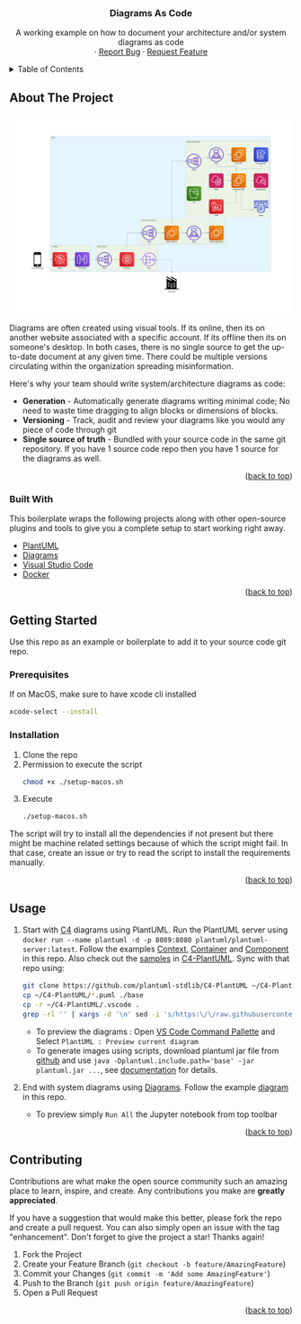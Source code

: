 <div id="top"></div>
<!--
*** Thanks for checking out the Best-README-Template. If you have a suggestion
*** that would make this better, please fork the repo and create a pull request
*** or simply open an issue with the tag "enhancement".
*** Don't forget to give the project a star!
*** Thanks again! Now go create something AMAZING! :D
-->


<!-- PROJECT LOGO -->
<br />
<div align="center">

  <h3 align="center">Diagrams As Code</h3>

  <p align="center">
    A working example on how to document your architecture and/or system diagrams as code
    <br />
    ·
    <a href="https://github.com/mii9000/das/issues">Report Bug</a>
    ·
    <a href="https://github.com/mii9000/das/issues">Request Feature</a>
  </p>
</div>



<!-- TABLE OF CONTENTS -->
<details>
  <summary>Table of Contents</summary>
  <ol>
    <li>
      <a href="#about-the-project">About The Project</a>
      <ul>
        <li><a href="#built-with">Built With</a></li>
      </ul>
    </li>
    <li>
      <a href="#getting-started">Getting Started</a>
      <ul>
        <li><a href="#prerequisites">Prerequisites</a></li>
        <li><a href="#installation">Installation</a></li>
      </ul>
    </li>
    <li><a href="#usage">Usage</a></li>
    <li><a href="#contributing">Contributing</a></li>
  </ol>
</details>



<!-- ABOUT THE PROJECT -->
## About The Project

[![Product Name Screen Shot][product-screenshot]](https://github.com/mii9000/das)

Diagrams are often created using visual tools. If its online, then its on another website associated with a specific account. If its offline then its on someone's desktop. In both cases, there is no single source to get the up-to-date document at any given time. There could be multiple versions circulating within the organization spreading misinformation.


Here's why your team should write system/architecture diagrams as code:
* **Generation** - Automatically generate diagrams writing minimal code; No need to waste time dragging to align blocks or dimensions of blocks. 
* **Versioning** - Track, audit and review your diagrams like you would any piece of code through git
* **Single source of truth** - Bundled with your source code in the same git repository. If you have 1 source code repo then you have 1 source for the diagrams as well.

<p align="right">(<a href="#top">back to top</a>)</p>

### Built With

This boilerplate wraps the following projects along with other open-source plugins and tools to give you a complete setup to start working right away.

* [PlantUML](https://github.com/plantuml/)
* [Diagrams](https://github.com/mingrammer/diagrams/)
* [Visual Studio Code](https://code.visualstudio.com/)
* [Docker](https://docker.com/)

<p align="right">(<a href="#top">back to top</a>)</p>

<!-- GETTING STARTED -->
## Getting Started

Use this repo as an example or boilerplate to add it to your source code git repo.

### Prerequisites

If on MacOS, make sure to have xcode cli installed
```sh
xcode-select --install
```

### Installation

1. Clone the repo
2. Permission to execute the script
   ```sh
   chmod +x ./setup-macos.sh
   ```
3. Execute
   ```sh
   ./setup-macos.sh
   ```

The script will try to install all the dependencies if not present but there might be machine related settings because of which the script might fail. In that case, create an issue or try to read the script to install the requirements manually.

<p align="right">(<a href="#top">back to top</a>)</p>


<!-- USAGE EXAMPLES -->
## Usage

1. Start with [C4](https://c4model.com/) diagrams using PlantUML. Run the PlantUML server using `docker run --name plantuml -d -p 8089:8080 plantuml/plantuml-server:latest`. Follow the examples [Context](context.puml), [Container](container.puml) and [Component](component.puml) in this repo. Also check out the [samples](https://github.com/plantuml-stdlib/C4-PlantUML/tree/master/samples) in [C4-PlantUML](https://github.com/plantuml-stdlib/C4-PlantUML). Sync with that repo using:

    ```bash
    git clone https://github.com/plantuml-stdlib/C4-PlantUML ~/C4-PlantUML
    cp ~/C4-PlantUML/*.puml ./base
    cp -r ~/C4-PlantUML/.vscode .
    grep -rl '' | xargs -d '\n' sed -i 's/https:\/\/raw.githubusercontent.com\/plantuml-stdlib\/C4-PlantUML\/master\///g'
    ```

    - To preview the diagrams : Open [VS Code Command Pallette](https://code.visualstudio.com/docs/getstarted/userinterface#_command-palette) and Select `PlantUML : Preview current diagram`
    - To generate images using scripts, download plantuml jar file from [github](https://github.com/plantuml/plantuml/releases) and use `java -Dplantuml.include.path='base' -jar plantuml.jar ...`, see [documentation](https://plantuml.com/command-line) for details.

3. End with system diagrams using [Diagrams](https://diagrams.mingrammer.com/). Follow the example [diagram](diagram.ipynb) in this repo.
    - To preview simply `Run All` the Jupyter notebook from top toolbar

<p align="right">(<a href="#top">back to top</a>)</p>


<!-- CONTRIBUTING -->
## Contributing

Contributions are what make the open source community such an amazing place to learn, inspire, and create. Any contributions you make are **greatly appreciated**.

If you have a suggestion that would make this better, please fork the repo and create a pull request. You can also simply open an issue with the tag "enhancement".
Don't forget to give the project a star! Thanks again!

1. Fork the Project
2. Create your Feature Branch (`git checkout -b feature/AmazingFeature`)
3. Commit your Changes (`git commit -m 'Add some AmazingFeature'`)
4. Push to the Branch (`git push origin feature/AmazingFeature`)
5. Open a Pull Request

<p align="right">(<a href="#top">back to top</a>)</p>

<!-- MARKDOWN LINKS & IMAGES -->
<!-- https://www.markdownguide.org/basic-syntax/#reference-style-links -->
[product-screenshot]: diagram.png
